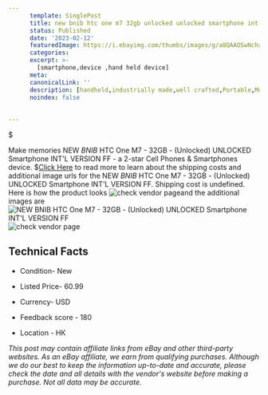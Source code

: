 ```yaml
---
      template: SinglePost
      title: new bnib htc one m7 32gb unlocked unlocked smartphone int l version ff
      status: Published
      date: '2023-02-12'
      featuredImage: https://i.ebayimg.com/thumbs/images/g/a8QAAOSwNchaSiu6/s-l225.jpg
      categories: 
      excerpt: >-
        [smartphone,device ,hand held device]
      meta:
      canonicalLink: ''
      description: [handheld,industrially made,well crafted,Portable,Mobile,Compact,Convenient,Lightweight,Maneuverable,Man-portable,Miniature,Carriable,Hand-held,Light,Holdable,Transportable,Mobile device,Pocket-sized,On-the-go,Wireless,Cordless,Compact size,Convenient size, smartphone,device ,hand held device]
      noindex: false
      
        
---
```

$

Make memories NEW *BNIB*  HTC One M7 - 32GB - (Unlocked) UNLOCKED Smartphone INT'L VERSION FF - a 2-star Cell Phones & Smartphones device.
$[Click Here](https://www.ebay.com/itm/364000707548?hash=item54c02203dc%3Ag%3Aa8QAAOSwNchaSiu6&mkevt=1&mkcid=1&mkrid=711-53200-19255-0&campid=%253CePNCampaignId%253E&customid=%253CreferenceId%253E&toolid=10049) to read more to learn about the shipping costs and additional image urls for the NEW *BNIB*  HTC One M7 - 32GB - (Unlocked) UNLOCKED Smartphone INT'L VERSION FF. Shipping cost is undefined. Here is how the product looks ![check vendor page](https://i.ebayimg.com/thumbs/images/g/a8QAAOSwNchaSiu6/s-l225.jpg)and the additional images are![NEW *BNIB*  HTC One M7 - 32GB - (Unlocked) UNLOCKED Smartphone INT'L VERSION FF](https://i.ebayimg.com/images/g/a8QAAOSwNchaSiu6/s-l640.jpg)![check vendor page](https://origin-galleryplus.ebayimg.com/ws/web/364000707548_2_0_1/225x225.jpg)



 ## Technical Facts 



     
      

 - Condition- New 


      

 - Listed Price- 60.99 


      

 - Currency- USD 


      

 - Feedback score - 180 


      

 - Location - HK 


      
      

 *_This post may contain affiliate links from eBay and other third-party websites. As an eBay affiliate, we earn from qualifying purchases. Although we do our best to keep the information up-to-date and accurate, please check the date and all details with the vendor's website before making a purchase. Not all data may be accurate._*






